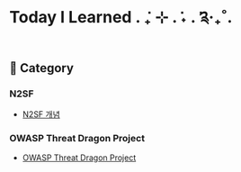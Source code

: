 # Today I Learned . ݁₊ ⊹ . ݁˖ . ݁༉‧₊˚.

## 🍓 Category

### N2SF

- [N2SF 개념](https://github.com/daily-doneni/til/blob/main/category/n2sf/n2sf.md)

### OWASP Threat Dragon Project

- [OWASP Threat Dragon Project](https://github.com/daily-doneni/til/blob/main/category/n2sf/n2sf.md)
